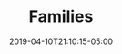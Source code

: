 ---
title: "Families"
date: 2019-04-10T21:10:15-05:00
draft: false
image: 'homepage/IMG_0193.jpeg'
featured: true
weight: 1
---